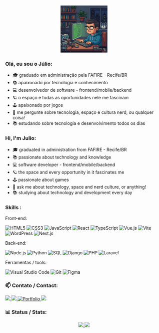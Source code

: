 <p align="center">
  <img src="assets/jsilvestredev.png" alt="Foto de Julio Silvestre" width="150" />
</p>

### Olá, eu sou o Júlio:

- 🎓 graduado em administração pela FAFIRE - Recife/BR
- 📚 apaixonado por tecnologia e conhecimento
- 💻 desenvolvedor de software - frontend/mobile/backend
- 🪐 o espaço e todas as oportunidades nele me fascinam
- 🕹️ apaixonado por jogos
- :speech_balloon: me pergunte sobre tecnologia, espaço e cultura nerd, ou qualquer coisa!
- 📚 estudando sobre tecnologia e desenvolvimento todos os dias

### Hi, I'm Julio:

- 🎓 graduated in administration from FAFIRE - Recife/BR
- 📚 passionate about technology and knowledge
- 💻 software developer - frontend/mobile/backend
- 🪐 the space and every opportunity in it fascinates me
- 🕹️ passionate about games
- :speech_balloon: ask me about technology, space and nerd culture, or anything!
- 📚 studying about technology and development every day

### Skills :

Front-end:

![HTML5](https://skillicons.dev/icons?i=html)
![CSS3](https://skillicons.dev/icons?i=css)
![JavaScript](https://skillicons.dev/icons?i=js)
![React](https://skillicons.dev/icons?i=react)
![TypeScript](https://skillicons.dev/icons?i=ts)
![Vue.js](https://skillicons.dev/icons?i=vue)
![Vite](https://skillicons.dev/icons?i=vite)
![WordPress](https://skillicons.dev/icons?i=wordpress)
![Next.js](https://skillicons.dev/icons?i=nextjs)

Back-end:

![Node.js](https://skillicons.dev/icons?i=nodejs)
![Python](https://skillicons.dev/icons?i=python)
![SQL](https://skillicons.dev/icons?i=postgres)
![Django](https://skillicons.dev/icons?i=django)
![PHP](https://skillicons.dev/icons?i=php)
![Laravel](https://skillicons.dev/icons?i=laravel)

Ferramentas / tools:

![Visual Studio Code](https://skillicons.dev/icons?i=vscode)
![Git](https://skillicons.dev/icons?i=git)
![Figma](https://skillicons.dev/icons?i=figma)

### :mailbox: Contato / Contact:

<div> 
    <a href="https://www.linkedin.com/in/julio-silvestre-a13ba5158/" target="_blank">
        <img height="28em" src="https://img.shields.io/badge/LinkedIn-0077B5?style=for-the-badge&logo=linkedin&logoColor=white" target="_blank">
    </a> 
    <a href="mailto:jcss.silvestre@gmail.com">
        <img height="28em" src="https://img.shields.io/badge/-Gmail-%23333?style=for-the-badge&logo=gmail&logoColor=white" target="_blank">
    </a> 
    <a href="https://juliocsilvestre.github.io/" target="_blank">
        <img height="28em" src="https://img.shields.io/badge/Portfolio-%23000000.svg?style=for-the-badge&logo=firefox&logoColor=%23FF7139" alt="Portfolio" target="_blank">
    </a>
    <a href="https://instagram.com/_juliojcss" target="_blank">
        <img height="28em" src="https://img.shields.io/badge/-Instagram-%23E4405F?style=for-the-badge&logo=instagram&logoColor=white" target="_blank">
    </a>
</div>

### :bar_chart: Status / Stats:

<div align="center">
  <a href="https://github.com/juliocsilvestre">
    <img height="150em" src="https://github-readme-stats.vercel.app/api?username=juliocsilvestre&show_icons=true&theme=tokyonight&include_all_commits=true&count_private=true"/>

  <img height="150em" src="https://github-readme-stats.vercel.app/api/top-langs/?username=juliocsilvestre&layout=compact&langs_count=7&theme=tokyonight"/>
</div>
